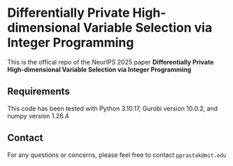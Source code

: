 # Differentially Private High-dimensional Variable Selection via Integer Programming
This is the offical repo of the NeurIPS 2025 paper **Differentially Private High-dimensional Variable Selection via Integer Programming**

## Requirements

This code has been tested with Python 3.10.17, Gurobi version 10.0.2, and numpy version 1.26.4

## Contact
For any questions or concerns, please feel free to contact `pprastak@mit.edu`
